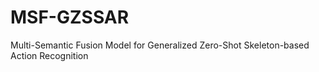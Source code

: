 # MSF-GZSSAR
Multi-Semantic Fusion Model for Generalized Zero-Shot Skeleton-based Action Recognition
